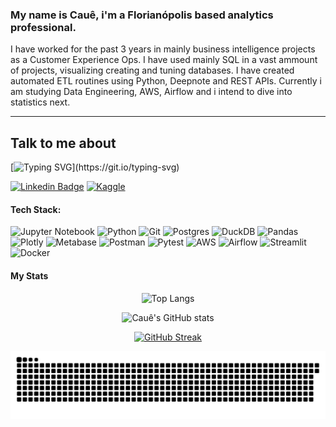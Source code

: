 

### My name is Cauê, i'm a Florianópolis based analytics professional.
I have worked for the past 3 years in mainly business intelligence projects as a Customer Experience Ops. I have used mainly SQL in a vast ammount of projects, visualizing creating and tuning databases.
I have created automated ETL routines using Python, Deepnote and REST APIs. Currently i am studying Data Engineering, AWS, Airflow and i intend to dive into statistics next. <br/>

---

## Talk to me about
[![Typing SVG](https://readme-typing-svg.herokuapp.com?font=Roboto&duration=2800&pause=500&color=F7F7F7&random=true&width=435&lines=customer+analytics.;product-led+growth.;data+engineering.;data+warehousing.;ML+algorithms.;product+analytics.)](https://git.io/typing-svg)


[![Linkedin Badge](https://img.shields.io/badge/-Cacau-blue?style=for-the-badge&logo=Linkedin&logoColor=white&link=https://www.linkedin.com/in/cacau/)](https://www.linkedin.com/in/cacau/)
[![Kaggle](https://img.shields.io/badge/caueausec-035a7d?style=for-the-badge&logo=kaggle&logoColor=white)](https://www.kaggle.com/caueausec)

#### Tech Stack:
![Jupyter Notebook](https://img.shields.io/badge/jupyter-00BF6F.svg?style=for-the-badge&logo=jupyter&logoColor=white)
![Python](https://img.shields.io/badge/python-00BF6F?style=for-the-badge&logo=python&logoColor=white)
![Git](https://img.shields.io/badge/git-00BF6F.svg?style=for-the-badge&logo=git&logoColor=white)
![Postgres](https://img.shields.io/badge/postgres-%23FF4F00.svg?style=for-the-badge&logo=postgresql&logoColor=white)
![DuckDB](https://img.shields.io/badge/Duckdb%20-%20%23FF4F00?style=for-the-badge&logo=duckdb&logoColor=white)
![Pandas](https://img.shields.io/badge/pandas-%237856FF.svg?style=for-the-badge&logo=pandas&logoColor=white)
![Plotly](https://img.shields.io/badge/Plotly-%237856FF.svg?style=for-the-badge&logo=plotly&logoColor=white)
![Metabase](https://img.shields.io/badge/Metabase%20-%20%237856FF?style=for-the-badge&logo=metabase&logoColor=white)
![Postman](https://img.shields.io/badge/Postman-2C5263?style=for-the-badge&logo=postman&logoColor=white)
![Pytest](https://img.shields.io/badge/Pytest%20-%20%232C5263?style=for-the-badge&logo=pytest&logoColor=white)
![AWS](https://img.shields.io/badge/AWS-%230db7ed.svg?style=for-the-badge&logo=amazon-aws&logoColor=white)
![Airflow](https://img.shields.io/badge/Apache%20Airflow-0db7ed?style=for-the-badge&logo=Apache%20Airflow&logoColor=white)
![Streamlit](https://img.shields.io/badge/Streamlit%20-%20%230db7ed?style=for-the-badge&logo=streamlit&logoColor=white)
![Docker](https://img.shields.io/badge/docker-%230db7ed.svg?style=for-the-badge&logo=docker&logoColor=white)

#### My Stats
<div align="center">

![Top Langs](https://github-readme-stats.vercel.app/api/top-langs/?username=strangercacaus&size_weight=0&count_weight=1&theme=tokyonight&langs_count=8&layout=compact)

![Cauê's GitHub stats](https://github-readme-stats.vercel.app/api?username=strangercacaus&show_icons=true&theme=tokyonight&hide_border=true&include_all_commits=true)

[![GitHub Streak](https://streak-stats.demolab.com/?user=strangercacaus&theme=tokyonight&hide_border=true)](https://git.io/streak-stats)

![Snake animation](https://github.com/strangercacaus/strangercacaus/blob/output/snake.svg)

</div>
